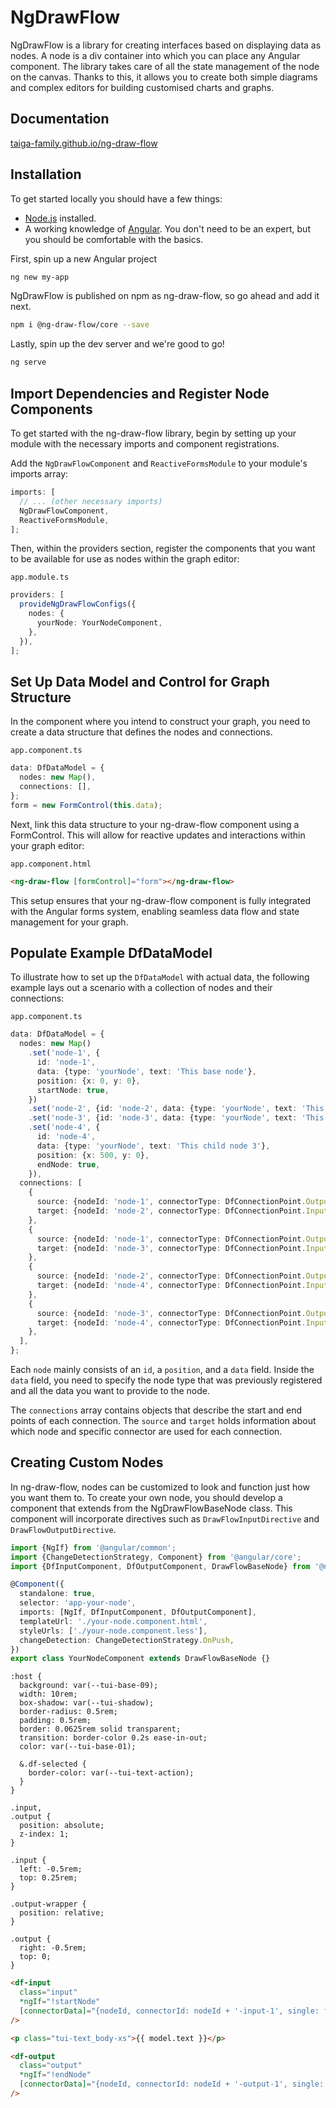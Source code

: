 # NgDrawFlow

NgDrawFlow is a library for creating interfaces based on displaying data as nodes. A node is a div container into which
you can place any Angular component. The library takes care of all the state management of the node on the canvas.
Thanks to this, it allows you to create both simple diagrams and complex editors for building customised charts and
graphs.

## Documentation

[taiga-family.github.io/ng-draw-flow](https://taiga-family.github.io/ng-draw-flow)

## Installation

To get started locally you should have a few things:

- [Node.js](https://nodejs.org/) installed.
- A working knowledge of [Angular](https://angular.dev/). You don't need to be an expert, but you should be comfortable
  with the basics.

First, spin up a new Angular project

```bash
ng new my-app
```

NgDrawFlow is published on npm as ng-draw-flow, so go ahead and add it next.

```bash
npm i @ng-draw-flow/core --save
```

Lastly, spin up the dev server and we're good to go!

```bash
ng serve
```

## Import Dependencies and Register Node Components

To get started with the ng-draw-flow library, begin by setting up your module with the necessary imports and component
registrations.

Add the `NgDrawFlowComponent` and `ReactiveFormsModule` to your module's imports array:

```ts
imports: [
  // ... (other necessary imports)
  NgDrawFlowComponent,
  ReactiveFormsModule,
];
```

Then, within the providers section, register the components that you want to be available for use as nodes within the
graph editor:

`app.module.ts`

```ts
providers: [
  provideNgDrawFlowConfigs({
    nodes: {
      yourNode: YourNodeComponent,
    },
  }),
];
```

## Set Up Data Model and Control for Graph Structure

In the component where you intend to construct your graph, you need to create a data structure that defines the nodes
and connections.

`app.component.ts`

```ts
data: DfDataModel = {
  nodes: new Map(),
  connections: [],
};
form = new FormControl(this.data);
```

Next, link this data structure to your ng-draw-flow component using a FormControl. This will allow for reactive updates
and interactions within your graph editor:

`app.component.html`

```html
<ng-draw-flow [formControl]="form"></ng-draw-flow>
```

This setup ensures that your ng-draw-flow component is fully integrated with the Angular forms system, enabling seamless
data flow and state management for your graph.

## Populate Example DfDataModel

To illustrate how to set up the `DfDataModel` with actual data, the following example lays out a scenario with a
collection of nodes and their connections:

`app.component.ts`

```ts
data: DfDataModel = {
  nodes: new Map()
    .set('node-1', {
      id: 'node-1',
      data: {type: 'yourNode', text: 'This base node'},
      position: {x: 0, y: 0},
      startNode: true,
    })
    .set('node-2', {id: 'node-2', data: {type: 'yourNode', text: 'This child node 1'}, position: {x: 250, y: 50}})
    .set('node-3', {id: 'node-3', data: {type: 'yourNode', text: 'This child node 2'}, position: {x: 250, y: -50}})
    .set('node-4', {
      id: 'node-4',
      data: {type: 'yourNode', text: 'This child node 3'},
      position: {x: 500, y: 0},
      endNode: true,
    }),
  connections: [
    {
      source: {nodeId: 'node-1', connectorType: DfConnectionPoint.Output, connectorId: 'node-1-output-1'},
      target: {nodeId: 'node-2', connectorType: DfConnectionPoint.Input, connectorId: 'node-2-input-1'},
    },
    {
      source: {nodeId: 'node-1', connectorType: DfConnectionPoint.Output, connectorId: 'node-1-output-1'},
      target: {nodeId: 'node-3', connectorType: DfConnectionPoint.Input, connectorId: 'node-3-input-1'},
    },
    {
      source: {nodeId: 'node-2', connectorType: DfConnectionPoint.Output, connectorId: 'node-2-output-1'},
      target: {nodeId: 'node-4', connectorType: DfConnectionPoint.Input, connectorId: 'node-4-input-1'},
    },
    {
      source: {nodeId: 'node-3', connectorType: DfConnectionPoint.Output, connectorId: 'node-3-output-1'},
      target: {nodeId: 'node-4', connectorType: DfConnectionPoint.Input, connectorId: 'node-4-input-1'},
    },
  ],
};
```

Each `node` mainly consists of an `id`, a `position`, and a `data` field. Inside the `data` field, you need to specify
the node type that was previously registered and all the data you want to provide to the node.

The `connections` array contains objects that describe the start and end points of each connection. The `source` and
`target` holds information about which node and specific connector are used for each connection.

## Creating Custom Nodes

In ng-draw-flow, nodes can be customized to look and function just how you want them to. To create your own node, you
should develop a component that extends from the NgDrawFlowBaseNode class. This component will incorporate directives
such as `DrawFlowInputDirective` and `DrawFlowOutputDirective`.

```ts
import {NgIf} from '@angular/common';
import {ChangeDetectionStrategy, Component} from '@angular/core';
import {DfInputComponent, DfOutputComponent, DrawFlowBaseNode} from '@ng-draw-flow/core';

@Component({
  standalone: true,
  selector: 'app-your-node',
  imports: [NgIf, DfInputComponent, DfOutputComponent],
  templateUrl: './your-node.component.html',
  styleUrls: ['./your-node.component.less'],
  changeDetection: ChangeDetectionStrategy.OnPush,
})
export class YourNodeComponent extends DrawFlowBaseNode {}
```

```less
:host {
  background: var(--tui-base-09);
  width: 10rem;
  box-shadow: var(--tui-shadow);
  border-radius: 0.5rem;
  padding: 0.5rem;
  border: 0.0625rem solid transparent;
  transition: border-color 0.2s ease-in-out;
  color: var(--tui-base-01);

  &.df-selected {
    border-color: var(--tui-text-action);
  }
}

.input,
.output {
  position: absolute;
  z-index: 1;
}

.input {
  left: -0.5rem;
  top: 0.25rem;
}

.output-wrapper {
  position: relative;
}

.output {
  right: -0.5rem;
  top: 0;
}
```

```html
<df-input
  class="input"
  *ngIf="!startNode"
  [connectorData]="{nodeId, connectorId: nodeId + '-input-1', single: false}"
/>

<p class="tui-text_body-xs">{{ model.text }}</p>

<df-output
  class="output"
  *ngIf="!endNode"
  [connectorData]="{nodeId, connectorId: nodeId + '-output-1', single: false}"
/>
```

